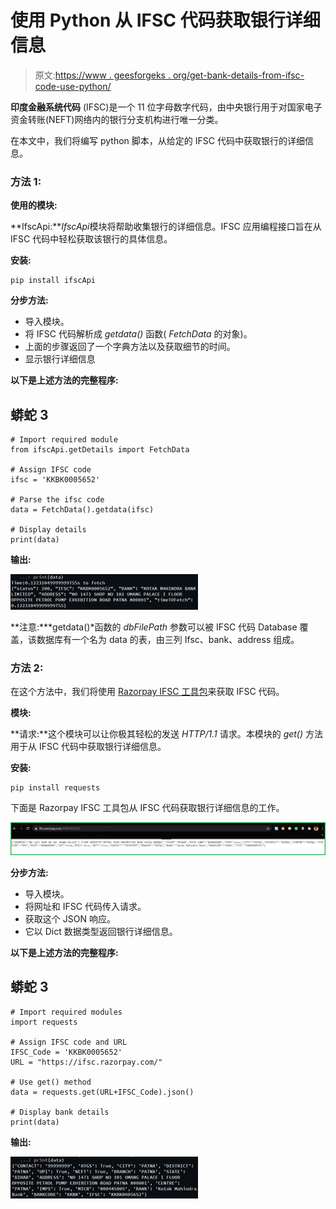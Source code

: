 # 使用 Python 从 IFSC 代码获取银行详细信息

> 原文:[https://www . geesforgeks . org/get-bank-details-from-ifsc-code-use-python/](https://www.geeksforgeeks.org/get-bank-details-from-ifsc-code-using-python/)

**印度金融系统代码** (IFSC)是一个 11 位字母数字代码，由中央银行用于对国家电子资金转账(NEFT)网络内的银行分支机构进行唯一分类。

在本文中，我们将编写 python 脚本，从给定的 IFSC 代码中获取银行的详细信息。

### **方法 1:**

**使用的模块:**

**IfscApi:***IfscApi*模块将帮助收集银行的详细信息。IFSC 应用编程接口旨在从 IFSC 代码中轻松获取该银行的具体信息。

**安装:**

```
pip install ifscApi

```

**分步方法:**

*   导入模块。
*   将 IFSC 代码解析成 *getdata()* 函数( *FetchData* 的对象)。
*   上面的步骤返回了一个字典方法以及获取细节的时间。
*   显示银行详细信息

**以下是上述方法的完整程序:**

## 蟒蛇 3

```
# Import required module
from ifscApi.getDetails import FetchData

# Assign IFSC code
ifsc = 'KKBK0005652'

# Parse the ifsc code
data = FetchData().getdata(ifsc)

# Display details
print(data)
```

**输出:**

![](img/621180dab8b6ed47b82feb7c9aa3d777.png)

**注意:***getdata()*函数的 *dbFilePath* 参数可以被 IFSC 代码 Database 覆盖，该数据库有一个名为 data 的表，由三列 Ifsc、bank、address 组成。

### **方法 2:**

在这个方法中，我们将使用 [Razorpay IFSC 工具包](https://ifsc.razorpay.com/)来获取 IFSC 代码。

**模块:**

**请求:**这个模块可以让你极其轻松的发送 *HTTP/1.1* 请求。本模块的 *get()* 方法用于从 IFSC 代码中获取银行详细信息。

**安装:**

```
pip install requests

```

下面是 Razorpay IFSC 工具包从 IFSC 代码获取银行详细信息的工作。

![](img/97ed31f9d2c4a1b7b69ab17d4db3a737.png)

**分步方法:**

*   导入模块。
*   将网址和 IFSC 代码传入请求。
*   获取这个 JSON 响应。
*   它以 Dict 数据类型返回银行详细信息。

**以下是上述方法的完整程序:**

## 蟒蛇 3

```
# Import required modules
import requests

# Assign IFSC code and URL
IFSC_Code = 'KKBK0005652'
URL = "https://ifsc.razorpay.com/"

# Use get() method
data = requests.get(URL+IFSC_Code).json()

# Display bank details
print(data)
```

**输出:**

![](img/98d09396fb75add9cbfdd48edc4ba7b7.png)